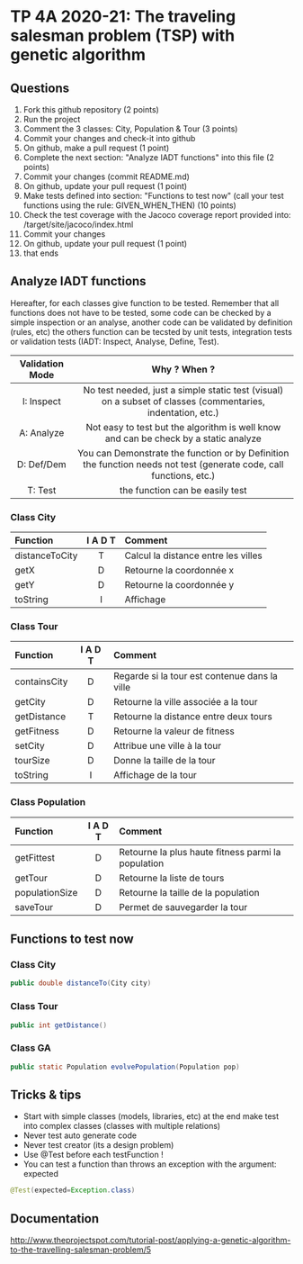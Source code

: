 # TP 4A 2020-21: The traveling salesman problem (TSP) with genetic algorithm

## Questions
1. Fork this github repository  (2 points)
2. Run the project
3. Comment the 3 classes: City, Population & Tour (3 points)
4. Commit your changes and check-it into github
5. On github, make a pull request (1 point)
6. Complete the next section: "Analyze IADT functions" into this file (2 points)
7. Commit your changes (commit README.md)
8. On github, update your pull request (1 point)
9. Make tests defined into section: "Functions to test now" (call your test functions using the rule: GIVEN_WHEN_THEN) (10 points)
10. Check the test coverage with the Jacoco coverage report provided into: /target/site/jacoco/index.html
11. Commit your changes
12. On github, update your pull request (1 point)
13. that ends

## Analyze IADT functions
Hereafter, for each classes give function to be tested. Remember that all functions does not have to be tested, some code can be checked by a simple inspection or an analyse, another code can be validated by definition (rules, etc) the others function can be tecsted by unit tests, integration tests or validation tests (IADT: Inspect, Analyse, Define, Test). 

| Validation Mode |   Why ? When ?  |
| :-------------: | :-------------: |
| I: Inspect | No test needed, just a simple static test (visual) on a subset of classes (commentaries, indentation, etc.) |
| A: Analyze | Not easy to test but the algorithm is well know and can be check by a static analyze |
| D: Def/Dem | You can Demonstrate the function or by Definition the function needs not test (generate code, call functions, etc.)|
| T: Test | the function can be easily test |

### Class City

| Function      |     I A D T     |        Comment |
| :------------ | :-------------: | :------------- |
| distanceToCity | T | Calcul la distance entre les villes | 
| getX | D | Retourne la coordonnée x | 
| getY | D | Retourne la coordonnée y | 
| toString | I | Affichage | 

### Class Tour

| Function      |     I A D T     |        Comment |
| :------------ | :-------------: | :------------- |
| containsCity  | D | Regarde si la tour est contenue dans la ville |
| getCity  | D | Retourne la ville associée a la tour |
| getDistance  | T | Retourne la distance entre deux tours |
| getFitness  | D | Retourne la valeur de fitness |
| setCity  | D | Attribue une ville à la tour |
| tourSize  | D | Donne la taille de la tour |
| toString  | I | Affichage de la tour |

### Class Population

| Function      |     I A D T     |        Comment |
| :------------ | :-------------: | :------------- |
| getFittest  | D | Retourne la plus haute fitness parmi la population |
| getTour  | D| Retourne la liste de tours |
| populationSize  | D | Retourne la taille de la population |
| saveTour  | D | Permet de sauvegarder la tour |

## Functions to test now

### Class City

```Java
public double distanceTo(City city)
```

### Class Tour

```Java
public int getDistance()
```

### Class GA

```Java
public static Population evolvePopulation(Population pop)
```

## Tricks & tips

- Start with simple classes (models, libraries, etc) at the end make test into complex classes (classes with multiple relations)
- Never test auto generate code
- Never test creator (its a design problem)
- Use @Test before each testFunction !
- You can test a function than throws an exception with the argument: expected
```Java
@Test(expected=Exception.class)
```

## Documentation
http://www.theprojectspot.com/tutorial-post/applying-a-genetic-algorithm-to-the-travelling-salesman-problem/5
